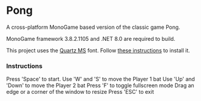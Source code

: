 # Pong

A cross-platform MonoGame based version of the classic game Pong.

MonoGame framework 3.8.2.1105 and .NET 8.0 are required to build.

This project uses the [Quartz MS](https://www.freefontdownload.org/quartz-ms-regular.font) font. Follow [these instructions](https://www.freefontdownload.org/how-to-use-ttf-fonts) to install it.

### Instructions

Press 'Space' to start.
Use 'W' and 'S' to move the Player 1 bat
Use 'Up' and 'Down' to move the Player 2 bat
Press 'F' to toggle fullscreen mode
Drag an edge or a corner of the window to resize
Press 'ESC' to exit